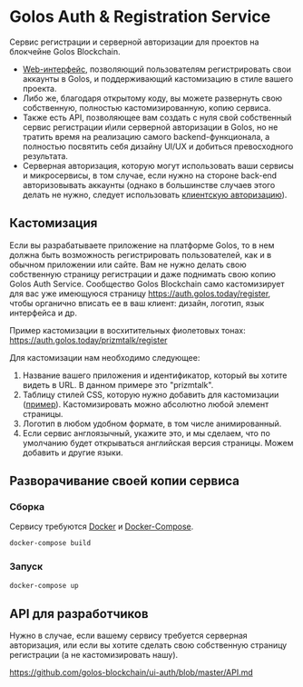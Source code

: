 # Golos Auth & Registration Service

Сервис регистрации и серверной авторизации для проектов на блокчейне Golos Blockchain.
- [Web-интерфейс](https://auth.golos.today/register), позволяющий пользователям регистрировать свои аккаунты в Golos, и поддерживающий кастомизацию в стиле вашего проекта.
- Либо же, благодаря открытому коду, вы можете развернуть свою собственную, полностью кастомизированную, копию сервиса.
- Также есть API, позволяющее вам создать с нуля свой собственный сервис регистрации и\или серверной авторизации в Golos, но не тратить время на реализацию самого backend-функционала, а полностью посвятить себя дизайну UI/UX и добиться превосходного результата.
- Серверная авторизация, которую могут использовать ваши сервисы и микросервисы, в том случае, если нужно на стороне back-end авторизовывать аккаунты (однако в большинстве случаев этого делать не нужно, следует использовать [клиентскую авторизацию](https://github.com/golos-blockchain/libs/blob/master/golos-lib-js/docs/files/auth.md)).

## Кастомизация

Если вы разрабатываете приложение на платформе Golos, то в нем должна быть возможность регистрировать пользователей, как и в обычном приложении или сайте.
Вам не нужно делать свою собственную страницу регистрации и даже поднимать свою копию Golos Auth Service.
Сообщество Golos Blockchain само кастомизирует для вас уже имеющуюся cтраницу https://auth.golos.today/register, чтобы органично вписать ее в ваш клиент: дизайн, логотип, язык интерфейса и др.

Пример кастомизации в восхитительных фиолетовых тонах:
https://auth.golos.today/prizmtalk/register

Для кастомизации нам необходимо следующее:
1. Название вашего приложения и идентификатор, который вы хотите видеть в URL. В данном примере это "prizmtalk".
2. Таблицу стилей CSS, которую нужно добавить для кастомизации ([пример](https://devauth.golos.today/themes/prizmtalk/theme.css)). Кастомизировать можно абсолютно любой элемент страницы.
3. Логотип в любом удобном формате, в том числе анимированный.
4. Если сервис англоязычный, укажите это, и мы сделаем, что по умолчанию будет открываться английская версия страницы. Можем добавить и другие языки.

## Разворачивание своей копии сервиса

### Сборка

Сервису требуются [Docker](https://docs.docker.com/engine/install/) и [Docker-Compose](https://docs.docker.com/compose/install/).

```bash
docker-compose build
```

### Запуск

```bash
docker-compose up
```

## API для разработчиков

Нужно в случае, если вашему сервису требуется серверная авторизация, или если вы хотите сделать свою собственную страницу регистрации (а не кастомизировать нашу).

https://github.com/golos-blockchain/ui-auth/blob/master/API.md
